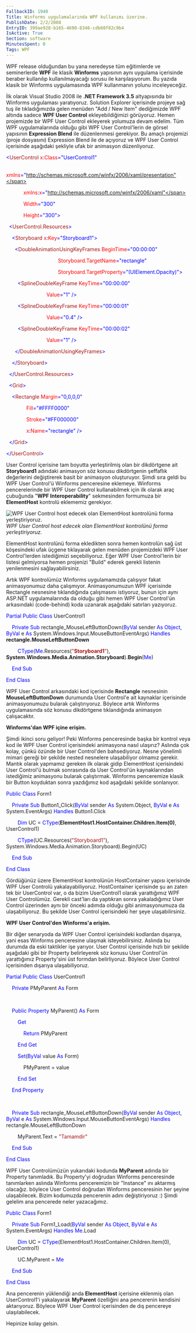 ```yaml
---
FallbackID: 1940
Title: Winforms uygulamalarında WPF kullanımı üzerine.
PublishDate: 2/2/2008
EntryID: 399ae928-b165-4690-8346-cdb60f82c9b4
IsActive: True
Section: software
MinutesSpent: 0
Tags: WPF
---
```

WPF release olduğundan bu yana neredeyse tüm eğitimlerde ve seminerlerde
**WPF** ile klasik **Winforms** yapısının aynı uygulama içerisinde
beraber kullanılıp kullanılmayacağı sorusu ile karşılaşıyorum. Bu yazıda
klasik bir Winforms uygulamasında WPF kullanmanın yolunu inceleyeceğiz.

İlk olarak Visual Studio 2008 ile **.NET Framework 3.5** altyapısında
bir Winforms uygulaması yaratıyoruz. Solution Explorer içerisinde
projeye sağ tuş ile tıkladığımızda gelen menüden "Add / New Item"
dediğimizde WPF altında sadece **WPF User Control** ekleyebildiğimizi
görüyoruz. Hemen projemizde bir WPF User Control ekleyerek yolumuza
devam edelim. Tüm WPF uygulamalarında olduğu gibi WPF User Control'lerin
de görsel yapısının **Expression Blend** ile düzenlenmesi gerekiyor. Bu
amaçlı projemizi (proje dosyasını) Expression Blend ile de açıyoruz ve
WPF User Control içerisinde aşağıdaki şekliyle ufak bir animasyon
düzenliyoruz.

<span style="color: blue;">\<</span><span
style="color: #a31515;">UserControl</span><span style="color: red;">
x</span><span style="color: blue;">:</span><span
style="color: red;">Class</span><span
style="color: blue;">="UserControl1"</span>

            <span style="color: red;"> xmlns</span><span
style="color: blue;">="http://schemas.microsoft.com/winfx/2006/xaml/presentation"</span>

            <span style="color: red;"> xmlns</span><span
style="color: blue;">:</span><span style="color: red;">x</span><span
style="color: blue;">="http://schemas.microsoft.com/winfx/2006/xaml"</span>

            <span style="color: red;"> Width</span><span
style="color: blue;">="300"</span>

            <span style="color: red;"> Height</span><span
style="color: blue;">="300"\></span>

<span style="color: #a31515;">  </span><span
style="color: blue;">\<</span><span
style="color: #a31515;">UserControl.Resources</span><span
style="color: blue;">\></span>

<span style="color: #a31515;">    </span><span
style="color: blue;">\<</span><span
style="color: #a31515;">Storyboard</span><span style="color: red;">
x</span><span style="color: blue;">:</span><span
style="color: red;">Key</span><span
style="color: blue;">="Storyboard1"\></span>

<span style="color: #a31515;">      </span><span
style="color: blue;">\<</span><span
style="color: #a31515;">DoubleAnimationUsingKeyFrames</span><span
style="color: red;"> BeginTime</span><span
style="color: blue;">="00:00:00"</span>

                                    <span style="color: red;">
Storyboard.TargetName</span><span
style="color: blue;">="rectangle"</span>

                                    <span style="color: red;">
Storyboard.TargetProperty</span><span
style="color: blue;">="(UIElement.Opacity)"\></span>

<span style="color: #a31515;">        </span><span
style="color: blue;">\<</span><span
style="color: #a31515;">SplineDoubleKeyFrame</span><span
style="color: red;"> KeyTime</span><span
style="color: blue;">="00:00:00"</span>

                            <span style="color: red;"> Value</span><span
style="color: blue;">="1" /\></span>

<span style="color: #a31515;">        </span><span
style="color: blue;">\<</span><span
style="color: #a31515;">SplineDoubleKeyFrame</span><span
style="color: red;"> KeyTime</span><span
style="color: blue;">="00:00:01"</span>

                            <span style="color: red;"> Value</span><span
style="color: blue;">="0.4" /\></span>

<span style="color: #a31515;">        </span><span
style="color: blue;">\<</span><span
style="color: #a31515;">SplineDoubleKeyFrame</span><span
style="color: red;"> KeyTime</span><span
style="color: blue;">="00:00:02"</span>

                            <span style="color: red;"> Value</span><span
style="color: blue;">="1" /\></span>

<span style="color: #a31515;">      </span><span
style="color: blue;">\</</span><span
style="color: #a31515;">DoubleAnimationUsingKeyFrames</span><span
style="color: blue;">\></span>

<span style="color: #a31515;">    </span><span
style="color: blue;">\</</span><span
style="color: #a31515;">Storyboard</span><span
style="color: blue;">\></span>

<span style="color: #a31515;">  </span><span
style="color: blue;">\</</span><span
style="color: #a31515;">UserControl.Resources</span><span
style="color: blue;">\></span>

<span style="color: #a31515;">  </span><span
style="color: blue;">\<</span><span
style="color: #a31515;">Grid</span><span style="color: blue;">\></span>

<span style="color: #a31515;">    </span><span
style="color: blue;">\<</span><span
style="color: #a31515;">Rectangle</span><span style="color: red;">
Margin</span><span style="color: blue;">="0,0,0,0"</span>

              <span style="color: red;"> Fill</span><span
style="color: blue;">="\#FFFF0000"</span>

              <span style="color: red;"> Stroke</span><span
style="color: blue;">="\#FF000000"</span>

              <span style="color: red;"> x</span><span
style="color: blue;">:</span><span style="color: red;">Name</span><span
style="color: blue;">="rectangle" /\></span>

<span style="color: #a31515;">  </span><span
style="color: blue;">\</</span><span
style="color: #a31515;">Grid</span><span style="color: blue;">\></span>

<span style="color: blue;">\</</span><span
style="color: #a31515;">UserControl</span><span
style="color: blue;">\></span>

User Control içerisine tam boyutta yerleştirilmiş olan bir dikdörtgene
ait **Storyboard1** adındaki animasyon söz konusu dikdörtgenin şeffaflık
değerlerini değiştirerek basit bir animasyon oluşturuyor. Şimdi sıra
geldi bu WPF User Control'ü Winforms penceresine eklemeye. Winforms
pencerelerinde bir WPF User Control kullanabilmek için ilk olarak araç
çubuğunda "**WPF Interoperability**" sekmesinden formumuza bir
**ElementHost** kontrolü eklememiz gerekiyor.

![WPF User Control host edecek olan ElementHost kontrolünü forma
yerleştiriyoruz.](http://cdn.daron.yondem.com/assets/1940/0102008_1.png)\
*WPF User Control host edecek olan ElementHost kontrolünü forma
yerleştiriyoruz.*

ElementHost kontrolünü forma ekledikten sonra hemen kontrolün sağ üst
köşesindeki ufak üçgene tıklayarak gelen menüden projemizdeki WPF User
Control'lerden istediğimizi seçebiliyoruz. Eğer WPF User Control'lerin
bir listesi gelmiyorsa hemen projenizi "Build" ederek gerekli listenin
yenilenmesini sağlayabilirsiniz.

Artık WPF kontrolümüz Winforms uygulamamızda çalışıyor fakat
animasyonumuz daha çalışmıyor. Animasyonumuzun WPF içerisinde Rectangle
nesnesine tıklandığında çalışmasını istiyoruz, bunun için aynı ASP.NET
uygulamalarında da olduğu gibi hemen WPF User Control'ün arkasındaki
(code-behind) koda uzanarak aşağıdaki satırları yazıyoruz.

<span style="color: blue;">Partial</span> <span
style="color: blue;">Public</span> <span
style="color: blue;">Class</span> UserControl1

    <span style="color: blue;">Private</span> <span
style="color: blue;">Sub</span> rectangle\_MouseLeftButtonDown(<span
style="color: blue;">ByVal</span> sender <span
style="color: blue;">As</span> <span style="color: blue;">Object</span>,
<span style="color: blue;">ByVal</span> e <span
style="color: blue;">As</span>
System.Windows.Input.MouseButtonEventArgs) <span
style="color: blue;">Handles</span> **rectangle.MouseLeftButtonDown**

        <span style="color: blue;">CType</span>(<span
style="color: blue;">Me</span>.Resources(<span
style="color: #a31515;">"**Storyboard1**"</span>),
**System.Windows.Media.Animation.Storyboard**).**Begin**(<span
style="color: blue;">Me</span>)

    <span style="color: blue;">End</span> <span
style="color: blue;">Sub</span>

<span style="color: blue;">End</span> <span
style="color: blue;">Class</span>

WPF User Control arkasındaki kod içerisinde **Rectangle** nesnesinin
**MouseLeftButtonDown** durumunda User Control'e ait kaynaklar
içerisinde animasyonumuzu bularak çalıştırıyoruz. Böylece artık Winforms
uygulamasında söz konusu dikdörtgene tıklandığında animasyon
çalışacaktır.

**Winforms'dan WPF içine erişim.**

Şimdi ikinci soru geliyor! Peki Winforms penceresinde başka bir kontrol
veya kod ile WPF User Control içerisindeki animasyona nasıl ulaşırız?
Aslında çok kolay, çünkü özünde bir User Control'den bahsediyoruz. Nesne
yönelimli mimari gereği bir şekilde nested nesnelere ulaşabiliyor
olmamız gerekir. Mantık olarak yapmamız gereken ilk olarak gidip
ElementHost içerisindeki User Control'ü bulmak sonrasında da User
Control'ün kaynaklarından istediğimiz animasyonu bularak çalıştırmak.
Winforms penceremize klasik bir Button koyduktan sonra yazdığımız kod
aşağıdaki şekilde sonlanıyor.

<span style="color: blue;">Public</span> <span
style="color: blue;">Class</span> Form1

    <span style="color: blue;">Private</span> <span
style="color: blue;">Sub</span> Button1\_Click(<span
style="color: blue;">ByVal</span> sender <span
style="color: blue;">As</span> System.Object, <span
style="color: blue;">ByVal</span> e <span style="color: blue;">As</span>
System.EventArgs) <span style="color: blue;">Handles</span>
Button1.Click

        <span style="color: blue;">Dim</span> UC = <span
style="color: blue;">CType</span>(**ElementHost1.HostContainer.Children.Item(0)**,
UserControl1)

        <span style="color: blue;">CType</span>(UC.Resources(<span
style="color: #a31515;">"Storyboard1"</span>),
System.Windows.Media.Animation.Storyboard).Begin(UC)

    <span style="color: blue;">End</span> <span
style="color: blue;">Sub</span>

<span style="color: blue;">End</span> <span
style="color: blue;">Class</span>

Gördüğünüz üzere ElementHost kontrolünün HostContainer yapısı içerisinde
WPF User Controlü yakalayabiliyoruz. HostContainer içerisinde şu an
zaten tek bir UserControl var, o da bizim UserControl1 olarak
yarattığımız WPF User Controlümüz. Gerekli cast'ları da yaptıkran sonra
yakaladığımız User Control üzerinden aynı bir önceki adımda olduğu gibi
animasyonumuza da ulaşabiliyoruz. Bu şekilde User Control içerisindeki
her şeye ulaşabilirsiniz.

**WPF User Control'den Winforms'a erişim.**

Bir diğer senaryoda da WPF User Control içerisindeki kodlardan dışarıya,
yani esas Winforms penceresine ulaşmak isteyebilirsiniz. Aslında bu
durumda da eski taktikler işe yarıyor. User Control içerisinde hızlı bir
şekilde aşağıdaki gibi bir Property belirleyerek söz konusu User
Control'ün yarattığımız Property'sini üst formdan belirliyoruz. Böylece
User Control içerisinden dışarıya ulaşabiliyoruz.

<span style="color: blue;">Partial</span> <span
style="color: blue;">Public</span> <span
style="color: blue;">Class</span> UserControl1

    <span style="color: blue;">Private</span> PMyParent <span
style="color: blue;">As</span> Form

 

    <span style="color: blue;">Public</span> <span
style="color: blue;">Property</span> MyParent() <span
style="color: blue;">As</span> Form

        <span style="color: blue;">Get</span>

            <span style="color: blue;">Return</span> PMyParent

        <span style="color: blue;">End</span> <span
style="color: blue;">Get</span>

        <span style="color: blue;">Set</span>(<span
style="color: blue;">ByVal</span> value <span
style="color: blue;">As</span> Form)

            PMyParent = value

        <span style="color: blue;">End</span> <span
style="color: blue;">Set</span>

    <span style="color: blue;">End</span> <span
style="color: blue;">Property</span>

 

    <span style="color: blue;">Private</span> <span
style="color: blue;">Sub</span> rectangle\_MouseLeftButtonDown(<span
style="color: blue;">ByVal</span> sender <span
style="color: blue;">As</span> <span style="color: blue;">Object</span>,
<span style="color: blue;">ByVal</span> e <span
style="color: blue;">As</span>
System.Windows.Input.MouseButtonEventArgs) <span
style="color: blue;">Handles</span> rectangle.MouseLeftButtonDown

        MyParent.Text = <span style="color: #a31515;">"Tamamdir"</span>

    <span style="color: blue;">End</span> <span
style="color: blue;">Sub</span>

<span style="color: blue;">End</span> <span
style="color: blue;">Class</span>

WPF User Controlümüzün yukarıdaki kodunda **MyParent** adında bir
Property tanımladık. Bu Property'yi doğrudan Winforms penceresinde
tanımlarken aslında Winforms penceremizin bir "Instance" ını aktarmış
olacağız. böylece User Control doğrudan Winforms penceresinin her şeyine
ulaşabilecek. Bizim kodumuzda pencerenin adını değiştiriyoruz :) Şimdi
gelelim ana pencerede neler yazacağımız.

<span style="color: blue;">Public</span> <span
style="color: blue;">Class</span> Form1

    <span style="color: blue;">Private</span> <span
style="color: blue;">Sub</span> Form1\_Load(<span
style="color: blue;">ByVal</span> sender <span
style="color: blue;">As</span> <span style="color: blue;">Object</span>,
<span style="color: blue;">ByVal</span> e <span
style="color: blue;">As</span> System.EventArgs) <span
style="color: blue;">Handles</span> <span
style="color: blue;">Me</span>.Load

        <span style="color: blue;">Dim</span> UC = <span
style="color: blue;">CType</span>(ElementHost1.HostContainer.Children.Item(0),
UserControl1)

        UC.MyParent = <span style="color: blue;">Me</span>

    <span style="color: blue;">End</span> <span
style="color: blue;">Sub</span>

<span style="color: blue;">End</span> <span
style="color: blue;">Class</span>

Ana pencerenin yüklendiği anda **ElementHost** içerisine eklenmiş olan
UserControl1'i yakalayarak **MyParent** özelliğini ana pencerenin
kendisini aktarıyoruz. Böylece WPF User Control içerisinden de dış
pencereye ulaşılabilecek.

Hepinize kolay gelsin.


